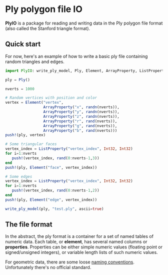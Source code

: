 # Ply polygon file IO

**PlyIO** is a package for reading and writing data in the Ply polygon file
format (also called the Stanford triangle format).

## Quick start

For now, here's an example of how to write a basic ply file containing random
triangles and edges.

```julia
import PlyIO: write_ply_model, Ply, Element, ArrayProperty, ListProperty

ply = Ply()

nverts = 1000

# Random vertices with position and color
vertex = Element("vertex",
                 ArrayProperty("x", randn(nverts)),
                 ArrayProperty("y", randn(nverts)),
                 ArrayProperty("z", randn(nverts)),
                 ArrayProperty("r", rand(nverts)),
                 ArrayProperty("g", rand(nverts)),
                 ArrayProperty("b", rand(nverts)))
push!(ply, vertex)

# Some triangular faces
vertex_index = ListProperty("vertex_index", Int32, Int32)
for i=1:nverts
   push!(vertex_index, rand(0:nverts-1,3))
end
push!(ply, Element("face", vertex_index))

# Some edges
vertex_index = ListProperty("vertex_index", Int32, Int32)
for i=1:nverts
   push!(vertex_index, rand(0:nverts-1,2))
end
push!(ply, Element("edge", vertex_index))

write_ply_model(ply, "test.ply", ascii=true)
```

## The file format

In the abstract, the ply format is a container for a set of named tables of
numeric data.  Each table, or **element**, has several named columns or
**properties**.  Properties can be either simple numeric values (floating point
or signed/unsigned integers), or variable length lists of such numeric values.

For geometric data, there are some loose
[naming conventions](http://paulbourke.net/dataformats/ply/).  Unfortunately
there's no official standard.
